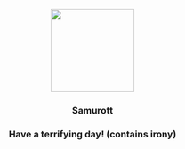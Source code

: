 <p align="center">
    <img src="https://raw.githubusercontent.com/PokeAPI/sprites/master/sprites/pokemon/503.png" width="150" height="150">
</p>
<h3 align="center"> <b>Samurott</b></h3>
<h3 align="center">Have a terrifying day! (contains irony)</h3>
